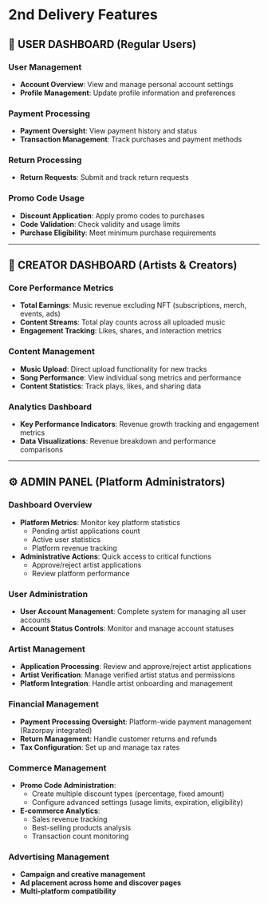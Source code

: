 # 2nd Delivery Features

## 🎯 USER DASHBOARD (Regular Users)

### **User Management**
- **Account Overview**: View and manage personal account settings
- **Profile Management**: Update profile information and preferences

### **Payment Processing**
- **Payment Oversight**: View payment history and status
- **Transaction Management**: Track purchases and payment methods

### **Return Processing**
- **Return Requests**: Submit and track return requests

### **Promo Code Usage**
- **Discount Application**: Apply promo codes to purchases
- **Code Validation**: Check validity and usage limits
- **Purchase Eligibility**: Meet minimum purchase requirements

---

## 🎵 CREATOR DASHBOARD (Artists & Creators)

### **Core Performance Metrics**
- **Total Earnings**: Music revenue excluding NFT (subscriptions, merch, events, ads)
- **Content Streams**: Total play counts across all uploaded music
- **Engagement Tracking**: Likes, shares, and interaction metrics

### **Content Management**
- **Music Upload**: Direct upload functionality for new tracks
- **Song Performance**: View individual song metrics and performance
- **Content Statistics**: Track plays, likes, and sharing data

### **Analytics Dashboard**
- **Key Performance Indicators**: Revenue growth tracking and engagement metrics
- **Data Visualizations**: Revenue breakdown and performance comparisons

---

## ⚙️ ADMIN PANEL (Platform Administrators)

### **Dashboard Overview**
- **Platform Metrics**: Monitor key platform statistics
  - Pending artist applications count
  - Active user statistics
  - Platform revenue tracking
- **Administrative Actions**: Quick access to critical functions
  - Approve/reject artist applications
  - Review platform performance

### **User Administration**
- **User Account Management**: Complete system for managing all user accounts
- **Account Status Controls**: Monitor and manage account statuses

### **Artist Management**
- **Application Processing**: Review and approve/reject artist applications
- **Artist Verification**: Manage verified artist status and permissions
- **Platform Integration**: Handle artist onboarding and management

### **Financial Management**
- **Payment Processing Oversight**: Platform-wide payment management (Razorpay integrated)
- **Return Management**: Handle customer returns and refunds
- **Tax Configuration**: Set up and manage tax rates

### **Commerce Management**
- **Promo Code Administration**:
  - Create multiple discount types (percentage, fixed amount)
  - Configure advanced settings (usage limits, expiration, eligibility)
- **E-commerce Analytics**:
  - Sales revenue tracking
  - Best-selling products analysis
  - Transaction count monitoring

### **Advertising Management**
- **Campaign and creative management**
- **Ad placement across home and discover pages**
- **Multi-platform compatibility**
